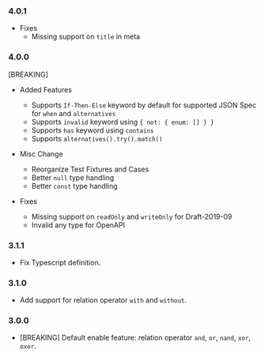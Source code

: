 ### 4.0.1

- Fixes
  * Missing support on `title` in meta

### 4.0.0

[BREAKING]

- Added Features
  * Supports `If-Then-Else` keyword by default for supported JSON Spec for `when` and `alternatives`
  * Supports `invalid` keyword using `{ not: { enum: [] } }`
  * Supports `has` keyword using `contains`
  * Supports `alternatives().try().match()`

- Misc Change
  * Reorganize Test Fixtures and Cases
  * Better `null` type handling
  * Better `const` type handling

- Fixes
  * Missing support on `readOnly` and `writeOnly` for Draft-2019-09
  * Invalid any type for OpenAPI

### 3.1.1

- Fix Typescript definition.

### 3.1.0

- Add support for relation operator `with` and `without`.

### 3.0.0

- [BREAKING] Default enable feature: relation operator `and`, `or`, `nand`, `xor`, `oxor`.
